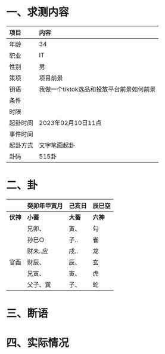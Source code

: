 # 一、求测内容
|项目|内容|
|:-|:-|
|年龄|34|
|职业|IT|
|性别|男|
|策项|项目前景|
|钥语|我做一个tiktok选品和投放平台前景如何前景|
|条件||
|时限||
|起卦时间|2023年02月10日11点|
|事件时间||
|起卦方式|文字笔画起卦|
|卦码|515卦|

# 二、卦
||癸卯年甲寅月|己亥日|辰巳空|
|:-|:-|:-|:-|
|**伏神**|**小蓄**|**大蓄**|**六神**|
||兄卯、|寅、|勾|
||孙巳○|子..|雀|
||财未..应|戌..|龙|
|官酉|财辰、|辰、|玄|
||兄寅、|寅、|虎|
||父子、巽|子、|蛇|


# 三、断语

# 四、实际情况